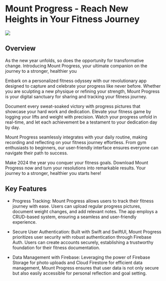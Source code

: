 # Mount Progress - Reach New Heights in Your Fitness Journey

![](![image](https://github.com/brashanm/MtProgress/assets/97188295/f62b9ceb-88f2-458b-9449-f2463ae850b8))


## Overview
As the new year unfolds, so does the opportunity for transformative change. Introducing Mount Progress, your ultimate companion on the journey to a stronger, healthier you

Embark on a personalized fitness odyssey with our revolutionary app designed to capture and celebrate your progress like never before. Whether you are sculpting a new physique or refining your strength, Mount Progress is your digital sanctuary for sharing and tracking your fitness journey.

Document every sweat-soaked victory with progress pictures that showcase your hard work and dedication. Elevate your fitness game by logging your lifts and weight with precision. Watch your progress unfold in real-time, and let each achievement be a testament to your dedication day by day.

Mount Progress seamlessly integrates with your daily routine, making recording and reflecting on your fitness journey effortless. From gym enthusiasts to beginners, our user-friendly interface ensures everyone can navigate their path to success.

Make 2024 the year you conquer your fitness goals. Download Mount Progress now and turn your resolutions into remarkable results. Your journey to a stronger, healthier you starts here!

## Key Features
* Progress Tracking: Mount Progress allows users to track their fitness journey with ease. Users can upload regular progress pictures, document weight changes, and add relevant notes. The app employs a CRUD-based system, ensuring a seamless and user-friendly experience.

* Secure User Authentication: Built with Swift and SwiftUI, Mount Progress prioritizes user security with robust authentication through Firebase Auth. Users can create accounts securely, establishing a trustworthy foundation for their fitness documentation.

* Data Management with Firebase: Leveraging the power of Firebase Storage for photo uploads and Cloud Firestore for efficient data management, Mount Progress ensures that user data is not only secure but also easily accessible for personal reflection and goal setting.


